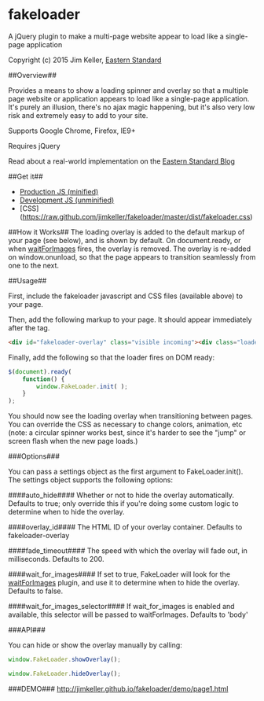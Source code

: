 # fakeloader
A jQuery plugin to make a multi-page website appear to load like a single-page application

Copyright (c) 2015 Jim Keller, [Eastern Standard](http://easternstandard.com)

##Overview##

Provides a means to show a loading spinner and overlay so that a multiple page website or application appears to load like a single-page application. It's purely an illusion, there's no ajax magic happening, but it's also very low risk and extremely easy to add to your site.

Supports Google Chrome, Firefox, IE9+

Requires jQuery

Read about a real-world implementation on the [Eastern Standard Blog](http://easternstandard.com/blog/2015/06/elegant-page-transitions-multi-page-website)

##Get it##

- [Production JS (minified)](https://raw.github.com/jimkeller/fakeloader/master/dist/fakeloader.min.js)
- [Development JS (unminified)](https://raw.github.com/jimkeller/fakeloader/master/src/fakeloader.js)
- [CSS] (https://raw.github.com/jimkeller/fakeloader/master/dist/fakeloader.css)

##How it Works##
The loading overlay is added to the default markup of your page (see below), and is shown by default. On document.ready, or when [waitForImages](https://github.com/alexanderdickson/waitForImages) fires, the overlay is removed. The overlay is re-added on window.onunload, so that the page appears to transition seamlessly from one to the next. 

##Usage##

First, include the fakeloader javascript and CSS files (available above) to your page. 

Then, add the following markup to your page. It should appear immediately after the <body> tag. 

```html
<div id="fakeloader-overlay" class="visible incoming"><div class="loader-wrapper-outer"><div class="loader-wrapper-inner"><div class="loader"></div></div></div></div>
```

Finally, add the following so that the loader fires on DOM ready:

```javascript
$(document).ready(
    function() {
        window.FakeLoader.init( );
    }
);
```

You should now see the loading overlay when transitioning between pages. You can override the CSS as necessary to change colors, animation, etc (note: a circular spinner works best, since it's harder to see the "jump" or screen flash when the new page loads.)

###Options###

You can pass a settings object as the first argument to FakeLoader.init(). The settings object supports the following options:

####auto_hide####
Whether or not to hide the overlay automatically. Defaults to true; only override this if you're doing some custom logic to determine when to hide the overlay. 

####overlay_id####
The HTML ID of your overlay container. Defaults to fakeloader-overlay

####fade_timeout####
The speed with which the overlay will fade out, in milliseconds. Defaults to 200.

####wait_for_images####
If set to true, FakeLoader will look for the [waitForImages](https://github.com/alexanderdickson/waitForImages) plugin, and use it to determine when to hide the overlay. Defaults to false.

####wait_for_images_selector####
If wait_for_images is enabled and available, this selector will be passed to waitForImages. Defaults to 'body'

###API###

You can hide or show the overlay manually by calling:

```javascript
window.FakeLoader.showOverlay();
```

```javascript
window.FakeLoader.hideOverlay();
```

###DEMO###
http://jimkeller.github.io/fakeloader/demo/page1.html
